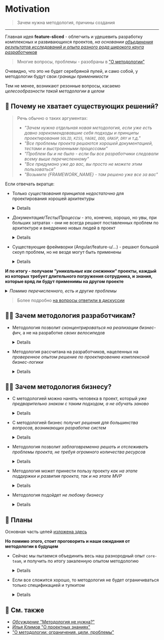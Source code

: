 [src-disc]: https://github.com/feature-sliced/wiki/discussions/27
[discussions]: https://github.com/feature-sliced/wiki/discussions
[refs-about]: ./readme.md
[refs-about--goals]: ./readme.md#-цели
[refs-klimov]: https://youtu.be/4xyb_tA-uw0?t=249

# Motivation

> Зачем нужна методология, причины создания
---

Главная идея **feature-sliced** - облегчить и удешевить разработку комплексных и развивающихся проектов, *на основании [объединения результатов исследований и опыта разного рода широкого круга разработчиков][discussions]*
> Многие вопросы, проблемы - разобраны в ["О методологии"][refs-about]

Очевидно, что это не будет серебряной пулей, и само собой, у методологии будут свои *границы применимости*

Тем не менее, возникают резонные вопросы, касаемо *целесообразности такой методологии в целом*

## 🔎 Почему не хватает существующих решений?
<!--TODO: #existing-solutions -->
> Речь обычно о таких аргументах:
> - *"Зачем нужна отдельная новая методология, если уже есть давно зарекомендовавшие себя подходы и принципы проектирования `SOLID`, `KISS`, `YAGNI`, `DDD`, `GRASP`, `DRY` и т.д."*
> - *"Все проблемы проекта решаются хорошей документацией, тестами и выстроенными процессами"*
> - *"Проблем бы и не было - если бы все разработчики следовали всему выше перечисленному"*
> - *"Все придумано уже до вас, вы просто не можете этим пользоваться"*
> - *"Возьмите {FRAMEWORK_NAME} - там решено уже все за вас"*

Если отвечать вкратце:
- Только *существования принципов недостаточно* для проектирования хорошей архитектуры
    <details>

  > Не все их знают до конца, еще меньше правильно понимают и применяют
  >
  > *Принципы проектирования слишком общие, и не дают конкретного ответа на вопрос
  > "А как спроектировать структуру и архитектуру масштабируемого и гибкого приложения?"*
    </details>

- *Документация/Тесты/Процессы* - это, конечно, хорошо, но увы, при больших затратах - они не всегда решают поставленных проблем по архитектуре и внедрению новых людей в проект
    <details>

  > - Время входа каждого разработчика в проект не сильно уменьшается, т.к. документация чаще всего выйдет огромной / устаревшей
  > - Постоянно следить за тем, что каждый понимает архитектуру одинаково - требует также колоссального количества ресурсов
  > - Не забываем и про bus-factor
    </details>
- Существующие фреймворки (Angular/feature-u/...) - решают большой скоуп проблем, но не везде могут быть применены
    <details>

  > - Имеющиеся решения, как правило, имеют высокий порог входа, из-за чего сложно найти новых разработчиков
  > - Также, чаще всего, выбор технологии уже определен до наступления серьезных проблем в проекте, а потому нужно уметь "работать с тем что есть" - **не привязываясь к технологии**
      >
      >    *(См. вопросы наподобие "У меня в проекте `React/Vue/Redux/Effector/Mobx/{YOUR_TECH}` - как мне лучше выстроить структуру сущностей и связи между ними?")*
  >
  > Да, безусловно, готовые решения имеют и свои достоинства, которые мы хотим сохранить и в нашей методологии (например стандартизация проектов, как в Angular)
    </details>

**И по итогу - получаем *"уникальные как снежинки"* проекты, каждый из которых требует длительного погружения сотрудника, и знания, которые вряд ли будут применимы на другом проекте**

<details>
<summary>
<i>Помимо перечисленного, есть и другие проблемы</i>
</summary>

- Никто не гарантирует, что принятое решение оправдает себя в долгосрочной перспективе
  > Т.к. подобные решения (даже если частично) обкатывались только в рамках компании, а также опираются только на опыт самих разработчиков команды
  >
  > @sergeysova: *"Это ровно та ситуация, которая сейчас есть в нашей сфере frontend разработки: каждый лид напридумает себе различных архитектур и структур проекта, при этом не факт, что эти структуры пройдут проверку временем, в итоге кроме него развивать проект могут максимум два человека и каждого нового разработчика нужно погружать снова."*
>
- Неоткуда взять советов по такой специфичной архитектуре, негде ознакомиться с `best-practices`, опытом других разработчиков и также в целом найти обсуждения сложных кейсов
  > Трудно следить и за тех.долгом по архитектуре в таком случае, т.к. чаще всего нет общепринятых метрик/тулкитов для измерения
</details>


> Более подробно [на вопросы ответили в дискуссии][src-disc]

## 🧑‍💻 Зачем методология разработчикам?
- Методология позволит *сконцентрироваться на реализации бизнес-фич*, а не на разработке *своих велосипедов*
    <details>

  **Т.е. мы тем самым решаем проблему стандартизации решений и архитектур проектов**

  Отдельный вопрос, что методология должна заслужить доверие комьюнити, чтобы другой разработчик мог в имеющиеся у него сроки ознакомиться и положиться на нее при решении проблем своего проекта
    </details>

- Методология рассчитана на разработчиков, нацеленных на *проверенное опытом решение по проектировению комплексной бизнес-логики*
    <details>

  Однако ясно, что методология - это в целом про набор best-practices, статьи от методологии, рассматривающих определенные проблемы и кейсы при разработке

  **Поэтому - польза от методологии может затронуть и всех остальных, кто так или иначе сталкивается с проблемами при разработке и проектировании**
    </details>

## 🧑‍💼 Зачем методология бизнесу?
- С методологией можно нанять человека в проект, который *уже предварительно знаком с таким подходом, а не обучать заново*
    <details>

  Появляются доп. гарантии найти людей на следующие итерации проекта
    </details>
- С методологией бизнес получит *решения для большинства вопросов, возникающих разработке систем*
    <details>

  Поскольку чаще всего бизнес хочет получить фреймворк/решение, которое бы решало львиную долю проблем при развитии проекта
    </details>

- Методология позволит *заблаговременно решать и отслеживать проблемы проекта, не требуя огромного количества ресурсов*
    <details>

  **Чаще всего тех.долг копится и копится со временем, и ответственность за его разрешение лежит и на лиде, и на команде**

  Методология же позволит *заранее предупреждать* возможные проблемы при масштабировании и развитии проекта
    </details>

- Методология может принести пользу проекту *как на этапе поддержки и развития проекта, так и на этапе MVP*
    <details>

  Да, на MVP чаще всего важнее *"фичи, а не заложенная на будущее архитектура"*

  Но даже в условиях ограниченных сроков, зная best-practices из методологии - можно *"обойтись малой кровью"*, при проектировании MVP-версии системы, находя разумный компромисс
  (нежели лепить фичи "как попало")

  > То же самое можно сказать и про тестирование
    </details>

- Методология подойдет *не любому бизнесу*
    <details>

  ### Наша методология не нужна, если
  - Проект будет жить короткое время
  - Бизнес не понимает важность рефакторинга, с временным прекращением деливеринга фич
  - Бизнесу важнее поскорей закрыть заказы, без дальнейшей поддержки

  ### Если говорить про размеры...
  - **Малый бизнес** - чаще всего нуждается в готовом и очень быстром решении. Только при росте бизнеса (хотя бы до почти среднего), он понимает - чтобы клиенты продолжали пользоваться, нужно в том числе уделить время качеству и стабильности разрабатываемых решений
  - **Средний бизнес** - обычно понимает все проблемы разработки, и даже если приходится *"устраивать гонку за фичами"*, они все равно уделяют время на доработки по качеству, рефакторинг и тесты (и само собой - на хорошую архитектуру)
  - **Большой бизнес** - обычно уже имеет обширную аудиторию, штат сотрудников, и гораздо более обширный набор своих практик, и наверное даже - свой подход к архитектуре, поэтому идея взять чужую - им приходит не так часто
    </details>

## 🚀 Планы
Основная часть целей [изложена здесь][refs-about--goals]

**Но помимо этого, стоит проговорить и наши ожидания от методологии в будущем**

- Сейчас мы пытаемся объединить весь наш разнородный опыт `core-team`, и получить по итогу закаленную опытом методологию
    <details>

  Конечно, мы можем получить по итогу Angular 3.0., но гораздо важней здесь - **исследовать саму проблему проектирования архитектуры сложных систем**

  *И да - у нас есть претензии и к текущей версии методологии, но мы хотим общими усилиями прийти к единому и оптимальному решению (учитывая, в том числе, и опыт комьюнити)*
    </details>

- Если все сложится хорошо, то методология не будет ограничиваться только спецификацией и тулкитом
    <details>

  Т.е. при идеальном раскладе
  - возможно будут и доклады, статьи
  - возможно будут `CODE_MODEs` для миграций на другие технологии проектов, написанных согласно методологии
  - не исключено, что по итогу можем дойти и до мейнтейнеров крупных технологических решений
    > Особенно для React, по сравнению с другими фреймворками - это главная проблема, т.к. он не говорит как решать определенные проблемы
    >
    > Потому и получаем уникальные и разнородные решения для React-проектов, из-за чего тратятся дополнительные ресурсы на разработку
    </details>

<!--
Прям руки чешутся переименовать в "Refs", "Further reading", "See also"
Когда переведем доку на англ
-->
## 📑 См. также
- [*Обсуждение* "Методология не нужна?"][src-disc]
- [*Илья Климов* "О проектных знаниях"][refs-klimov]
- ["О методологии: ограничения, цели, проблемы"][refs-about]